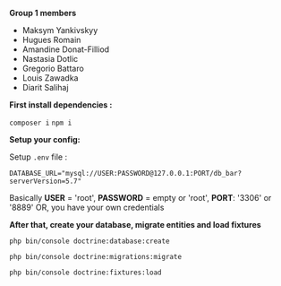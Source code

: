  **Group 1 members**
 
 - Maksym Yankivskyy 
 - Hugues Romain 
 - Amandine Donat-Filliod 
 - Nastasia Dotlic 
 - Gregorio Battaro  
 - Louis Zawadka 
 - Diarit Salihaj


**First install dependencies  :**

`composer i`
`npm i`

**Setup your config:** 

Setup `.env` file : 

`DATABASE_URL="mysql://USER:PASSWORD@127.0.0.1:PORT/db_bar?serverVersion=5.7"`

Basically **USER** = 'root', **PASSWORD** = empty or 'root', **PORT**: '3306' or '8889' 
OR, you have your own credentials

**After that, create your database, migrate entities and load fixtures**

`php bin/console doctrine:database:create`

`php bin/console doctrine:migrations:migrate`

`php bin/console doctrine:fixtures:load`
